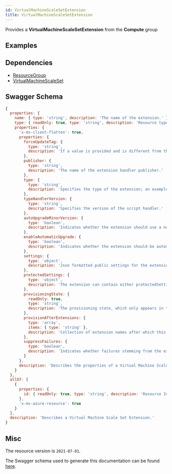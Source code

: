 ```yaml
---
id: VirtualMachineScaleSetExtension
title: VirtualMachineScaleSetExtension
---
```

Provides a **VirtualMachineScaleSetExtension** from the **Compute** group
## Examples
## Dependencies
- [ResourceGroup](../Resources/ResourceGroup.md)
- [VirtualMachineScaleSet](../Compute/VirtualMachineScaleSet.md)
## Swagger Schema
```js
{
  properties: {
    name: { type: 'string', description: 'The name of the extension.' },
    type: { readOnly: true, type: 'string', description: 'Resource type' },
    properties: {
      'x-ms-client-flatten': true,
      properties: {
        forceUpdateTag: {
          type: 'string',
          description: 'If a value is provided and is different from the previous value, the extension handler will be forced to update even if the extension configuration has not changed.'
        },
        publisher: {
          type: 'string',
          description: 'The name of the extension handler publisher.'
        },
        type: {
          type: 'string',
          description: 'Specifies the type of the extension; an example is "CustomScriptExtension".'
        },
        typeHandlerVersion: {
          type: 'string',
          description: 'Specifies the version of the script handler.'
        },
        autoUpgradeMinorVersion: {
          type: 'boolean',
          description: 'Indicates whether the extension should use a newer minor version if one is available at deployment time. Once deployed, however, the extension will not upgrade minor versions unless redeployed, even with this property set to true.'
        },
        enableAutomaticUpgrade: {
          type: 'boolean',
          description: 'Indicates whether the extension should be automatically upgraded by the platform if there is a newer version of the extension available.'
        },
        settings: {
          type: 'object',
          description: 'Json formatted public settings for the extension.'
        },
        protectedSettings: {
          type: 'object',
          description: 'The extension can contain either protectedSettings or protectedSettingsFromKeyVault or no protected settings at all.'
        },
        provisioningState: {
          readOnly: true,
          type: 'string',
          description: 'The provisioning state, which only appears in the response.'
        },
        provisionAfterExtensions: {
          type: 'array',
          items: { type: 'string' },
          description: 'Collection of extension names after which this extension needs to be provisioned.'
        },
        suppressFailures: {
          type: 'boolean',
          description: 'Indicates whether failures stemming from the extension will be suppressed (Operational failures such as not connecting to the VM will not be suppressed regardless of this value). The default is false.'
        }
      },
      description: 'Describes the properties of a Virtual Machine Scale Set Extension.'
    }
  },
  allOf: [
    {
      properties: {
        id: { readOnly: true, type: 'string', description: 'Resource Id' }
      },
      'x-ms-azure-resource': true
    }
  ],
  description: 'Describes a Virtual Machine Scale Set Extension.'
}
```
## Misc
The resource version is `2021-07-01`.

The Swagger schema used to generate this documentation can be found [here](https://github.com/Azure/azure-rest-api-specs/tree/main/specification/compute/resource-manager/Microsoft.Compute/stable/2021-07-01/compute.json).
